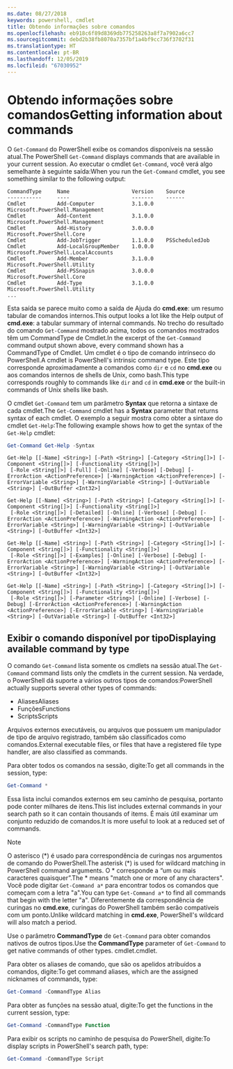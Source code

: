 ```yaml
---
ms.date: 08/27/2018
keywords: powershell, cmdlet
title: Obtendo informações sobre comandos
ms.openlocfilehash: eb918c6f89d8369db775258263a8f7a7902a6cc7
ms.sourcegitcommit: debd2b38fb8070a7357bf1a4bf9cc736f3702f31
ms.translationtype: HT
ms.contentlocale: pt-BR
ms.lasthandoff: 12/05/2019
ms.locfileid: "67030952"
---
```

# <a name="getting-information-about-commands"></a><span data-ttu-id="49c14-103">Obtendo informações sobre comandos</span><span class="sxs-lookup"><span data-stu-id="49c14-103">Getting information about commands</span></span>

<span data-ttu-id="49c14-104">O `Get-Command` do PowerShell exibe os comandos disponíveis na sessão atual.</span><span class="sxs-lookup"><span data-stu-id="49c14-104">The PowerShell `Get-Command` displays commands that are available in your current session.</span></span>
<span data-ttu-id="49c14-105">Ao executar o cmdlet `Get-Command`, você verá algo semelhante à seguinte saída:</span><span class="sxs-lookup"><span data-stu-id="49c14-105">When you run the `Get-Command` cmdlet, you see something similar to the following output:</span></span>

```output
CommandType     Name                    Version    Source
-----------     ----                    -------    ------
Cmdlet          Add-Computer            3.1.0.0    Microsoft.PowerShell.Management
Cmdlet          Add-Content             3.1.0.0    Microsoft.PowerShell.Management
Cmdlet          Add-History             3.0.0.0    Microsoft.PowerShell.Core
Cmdlet          Add-JobTrigger          1.1.0.0    PSScheduledJob
Cmdlet          Add-LocalGroupMember    1.0.0.0    Microsoft.PowerShell.LocalAccounts
Cmdlet          Add-Member              3.1.0.0    Microsoft.PowerShell.Utility
Cmdlet          Add-PSSnapin            3.0.0.0    Microsoft.PowerShell.Core
Cmdlet          Add-Type                3.1.0.0    Microsoft.PowerShell.Utility
...
```

<span data-ttu-id="49c14-106">Esta saída se parece muito como a saída de Ajuda do **cmd.exe**: um resumo tabular de comandos internos.</span><span class="sxs-lookup"><span data-stu-id="49c14-106">This output looks a lot like the Help output of **cmd.exe**: a tabular summary of internal commands.</span></span> <span data-ttu-id="49c14-107">No trecho do resultado do comando `Get-Command` mostrado acima, todos os comandos mostrados têm um CommandType de Cmdlet.</span><span class="sxs-lookup"><span data-stu-id="49c14-107">In the excerpt of the `Get-Command` command output shown above, every command shown has a CommandType of Cmdlet.</span></span> <span data-ttu-id="49c14-108">Um cmdlet é o tipo de comando intrínseco do PowerShell.</span><span class="sxs-lookup"><span data-stu-id="49c14-108">A cmdlet is PowerShell's intrinsic command type.</span></span> <span data-ttu-id="49c14-109">Este tipo corresponde aproximadamente a comandos como `dir` e `cd` no **cmd.exe** ou aos comandos internos de shells de Unix, como bash.</span><span class="sxs-lookup"><span data-stu-id="49c14-109">This type corresponds roughly to commands like `dir` and `cd` in **cmd.exe** or the built-in commands of Unix shells like bash.</span></span>

<span data-ttu-id="49c14-110">O cmdlet `Get-Command` tem um parâmetro **Syntax** que retorna a sintaxe de cada cmdlet.</span><span class="sxs-lookup"><span data-stu-id="49c14-110">The `Get-Command` cmdlet has a **Syntax** parameter that returns syntax of each cmdlet.</span></span> <span data-ttu-id="49c14-111">O exemplo a seguir mostra como obter a sintaxe do cmdlet `Get-Help`:</span><span class="sxs-lookup"><span data-stu-id="49c14-111">The following example shows how to get the syntax of the `Get-Help` cmdlet:</span></span>

```powershell
Get-Command Get-Help -Syntax
```

```output
Get-Help [[-Name] <String>] [-Path <String>] [-Category <String[]>] [-Component <String[]>] [-Functionality <String[]>]
 [-Role <String[]>] [-Full] [-Online] [-Verbose] [-Debug] [-ErrorAction <ActionPreference>] [-WarningAction <ActionPreference>] [-ErrorVariable <String>] [-WarningVariable <String>] [-OutVariable <String>] [-OutBuffer <Int32>]

Get-Help [[-Name] <String>] [-Path <String>] [-Category <String[]>] [-Component <String[]>] [-Functionality <String[]>]
 [-Role <String[]>] [-Detailed] [-Online] [-Verbose] [-Debug] [-ErrorAction <ActionPreference>] [-WarningAction <ActionPreference>] [-ErrorVariable <String>] [-WarningVariable <String>] [-OutVariable <String>] [-OutBuffer <Int32>]

Get-Help [[-Name] <String>] [-Path <String>] [-Category <String[]>] [-Component <String[]>] [-Functionality <String[]>]
 [-Role <String[]>] [-Examples] [-Online] [-Verbose] [-Debug] [-ErrorAction <ActionPreference>] [-WarningAction <ActionPreference>] [-ErrorVariable <String>] [-WarningVariable <String>] [-OutVariable <String>] [-OutBuffer <Int32>]

Get-Help [[-Name] <String>] [-Path <String>] [-Category <String[]>] [-Component <String[]>] [-Functionality <String[]>]
 [-Role <String[]>] [-Parameter <String>] [-Online] [-Verbose] [-Debug] [-ErrorAction <ActionPreference>] [-WarningAction <ActionPreference>] [-ErrorVariable <String>] [-WarningVariable <String>] [-OutVariable <String>] [-OutBuffer <Int32>]
```

## <a name="displaying-available-command-by-type"></a><span data-ttu-id="49c14-112">Exibir o comando disponível por tipo</span><span class="sxs-lookup"><span data-stu-id="49c14-112">Displaying available command by type</span></span>

<span data-ttu-id="49c14-113">O comando `Get-Command` lista somente os cmdlets na sessão atual.</span><span class="sxs-lookup"><span data-stu-id="49c14-113">The `Get-Command` command lists only the cmdlets in the current session.</span></span> <span data-ttu-id="49c14-114">Na verdade, o PowerShell dá suporte a vários outros tipos de comandos:</span><span class="sxs-lookup"><span data-stu-id="49c14-114">PowerShell actually supports several other types of commands:</span></span>

- <span data-ttu-id="49c14-115">Aliases</span><span class="sxs-lookup"><span data-stu-id="49c14-115">Aliases</span></span>
- <span data-ttu-id="49c14-116">Funções</span><span class="sxs-lookup"><span data-stu-id="49c14-116">Functions</span></span>
- <span data-ttu-id="49c14-117">Scripts</span><span class="sxs-lookup"><span data-stu-id="49c14-117">Scripts</span></span>

<span data-ttu-id="49c14-118">Arquivos externos executáveis, ou arquivos que possuem um manipulador de tipo de arquivo registrado, também são classificados como comandos.</span><span class="sxs-lookup"><span data-stu-id="49c14-118">External executable files, or files that have a registered file type handler, are also classified as commands.</span></span>

<span data-ttu-id="49c14-119">Para obter todos os comandos na sessão, digite:</span><span class="sxs-lookup"><span data-stu-id="49c14-119">To get all commands in the session, type:</span></span>

```powershell
Get-Command *
```

<span data-ttu-id="49c14-120">Essa lista inclui comandos externos em seu caminho de pesquisa, portanto pode conter milhares de itens.</span><span class="sxs-lookup"><span data-stu-id="49c14-120">This list includes external commands in your search path so it can contain thousands of items.</span></span>
<span data-ttu-id="49c14-121">É mais útil examinar um conjunto reduzido de comandos.</span><span class="sxs-lookup"><span data-stu-id="49c14-121">It is more useful to look at a reduced set of commands.</span></span>

> [!NOTE]
> <span data-ttu-id="49c14-122">O asterisco (\*) é usado para correspondência de curingas nos argumentos de comando do PowerShell.</span><span class="sxs-lookup"><span data-stu-id="49c14-122">The asterisk (\*) is used for wildcard matching in PowerShell command arguments.</span></span> <span data-ttu-id="49c14-123">O \* corresponde a “um ou mais caracteres quaisquer”.</span><span class="sxs-lookup"><span data-stu-id="49c14-123">The \* means "match one or more of any characters".</span></span> <span data-ttu-id="49c14-124">Você pode digitar `Get-Command a*` para encontrar todos os comandos que começam com a letra "a".</span><span class="sxs-lookup"><span data-stu-id="49c14-124">You can type `Get-Command a*` to find all commands that begin with the letter "a".</span></span> <span data-ttu-id="49c14-125">Diferentemente da correspondência de curingas no **cmd.exe**, curingas do PowerShell também serão compatíveis com um ponto.</span><span class="sxs-lookup"><span data-stu-id="49c14-125">Unlike wildcard matching in **cmd.exe**, PowerShell's wildcard will also match a period.</span></span>

<span data-ttu-id="49c14-126">Use o parâmetro **CommandType** de `Get-Command` para obter comandos nativos de outros tipos.</span><span class="sxs-lookup"><span data-stu-id="49c14-126">Use the **CommandType** parameter of `Get-Command` to get native commands of other types.</span></span>
<span data-ttu-id="49c14-127">cmdlet.</span><span class="sxs-lookup"><span data-stu-id="49c14-127">cmdlet.</span></span>

<span data-ttu-id="49c14-128">Para obter os aliases de comando, que são os apelidos atribuídos a comandos, digite:</span><span class="sxs-lookup"><span data-stu-id="49c14-128">To get command aliases, which are the assigned nicknames of commands, type:</span></span>

```powershell
Get-Command -CommandType Alias
```

<span data-ttu-id="49c14-129">Para obter as funções na sessão atual, digite:</span><span class="sxs-lookup"><span data-stu-id="49c14-129">To get the functions in the current session, type:</span></span>

```powershell
Get-Command -CommandType Function
```

<span data-ttu-id="49c14-130">Para exibir os scripts no caminho de pesquisa do PowerShell, digite:</span><span class="sxs-lookup"><span data-stu-id="49c14-130">To display scripts in PowerShell's search path, type:</span></span>

```powershell
Get-Command -CommandType Script
```
